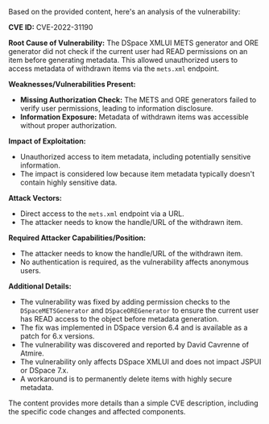 Based on the provided content, here's an analysis of the vulnerability:

**CVE ID:** CVE-2022-31190

**Root Cause of Vulnerability:**
The DSpace XMLUI METS generator and ORE generator did not check if the current user had READ permissions on an item before generating metadata. This allowed unauthorized users to access metadata of withdrawn items via the `mets.xml` endpoint.

**Weaknesses/Vulnerabilities Present:**
- **Missing Authorization Check:** The METS and ORE generators failed to verify user permissions, leading to information disclosure.
- **Information Exposure:** Metadata of withdrawn items was accessible without proper authorization.

**Impact of Exploitation:**
- Unauthorized access to item metadata, including potentially sensitive information.
- The impact is considered low because item metadata typically doesn't contain highly sensitive data.

**Attack Vectors:**
- Direct access to the `mets.xml` endpoint via a URL.
- The attacker needs to know the handle/URL of the withdrawn item.

**Required Attacker Capabilities/Position:**
- The attacker needs to know the handle/URL of the withdrawn item.
- No authentication is required, as the vulnerability affects anonymous users.

**Additional Details:**

- The vulnerability was fixed by adding permission checks to the `DSpaceMETSGenerator` and `DSpaceOREGenerator` to ensure the current user has READ access to the object before metadata generation.
- The fix was implemented in DSpace version 6.4 and is available as a patch for 6.x versions.
- The vulnerability was discovered and reported by David Cavrenne of Atmire.
- The vulnerability only affects DSpace XMLUI and does not impact JSPUI or DSpace 7.x.
- A workaround is to permanently delete items with highly secure metadata.

The content provides more details than a simple CVE description, including the specific code changes and affected components.